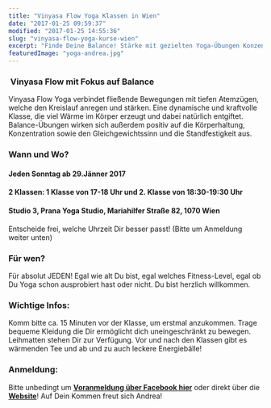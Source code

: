 ```yaml
---
title: "Vinyasa Flow Yoga Klassen in Wien"
date: "2017-01-25 09:59:37"
modified: "2017-01-25 14:55:36"
slug: "vinyasa-flow-yoga-kurse-wien"
excerpt: "Finde Deine Balance! Stärke mit gezielten Yoga-Übungen Konzentration, Gleichgewicht und Flexibilität. "
featuredImage: "yoga-andrea.jpg"
---
```


###  Vinyasa Flow mit Fokus auf Balance

Vinyasa Flow Yoga verbindet fließende Bewegungen mit tiefen Atemzügen, welche den Kreislauf anregen und stärken. Eine dynamische und kraftvolle Klasse, die viel Wärme im Körper erzeugt und dabei natürlich entgiftet. Balance-Übungen wirken sich außerdem positiv auf die Körperhaltung, Konzentration sowie den Gleichgewichtssinn und die Standfestigkeit aus.

### Wann und Wo?

#### **Jeden Sonntag ab 29.Jänner 2017** 

#### 2 Klassen: 1 Klasse von 17-18 Uhr und 2. Klasse von 18:30-19:30 Uhr

#### **Studio 3, Prana Yoga Studio, Mariahilfer Straße 82, 1070 Wien**

Entscheide frei, welche Uhrzeit Dir besser passt! (Bitte um Anmeldung weiter unten)

### Für wen?

Für absolut JEDEN! Egal wie alt Du bist, egal welches Fitness-Level, egal ob Du Yoga schon ausprobiert hast oder nicht. Du bist herzlich willkommen.

### Wichtige Infos:

Komm bitte ca. 15 Minuten vor der Klasse, um erstmal anzukommen. Trage bequeme Kleidung die Dir ermöglicht dich uneingeschränkt zu bewegen. Leihmatten stehen Dir zur Verfügung. Vor und nach den Klassen gibt es wärmenden Tee und ab und zu auch leckere Energiebälle!

### Anmeldung:

Bitte unbedingt um **[Voranmeldung über Facebook hier](https://www.facebook.com/VinyasawithAndrea)** oder direkt über die **[Website](http://www.eatwithandrea.com/yoga-class-schedule)**! Auf Dein Kommen freut sich Andrea!